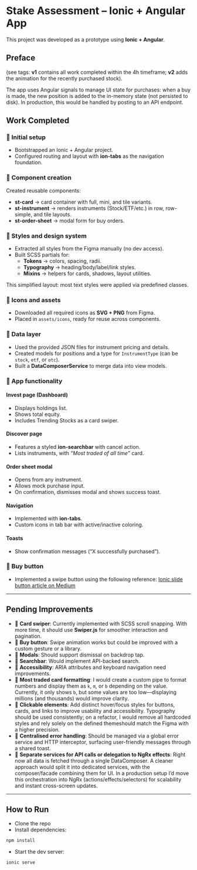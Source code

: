# Stake Assessment – Ionic + Angular App

This project was developed as a prototype using **Ionic + Angular**.  

## Preface
(see tags: **v1** contains all work completed within the 4h timeframe; **v2** adds the animation for the recently purchased stock).

The app uses Angular signals to manage UI state for purchases: when a buy is made, the new position is added to the in-memory state (not persisted to disk). In production, this would be handled by posting to an API endpoint.

## Work Completed

### 🔹 Initial setup
- Bootstrapped an Ionic + Angular project.
- Configured routing and layout with **ion-tabs** as the navigation foundation.

### 🔹 Component creation
Created reusable components:
- **st-card** → card container with full, mini, and tile variants.
- **st-instrument** → renders instruments (Stock/ETF/etc.) in row, row-simple, and tile layouts.
- **st-order-sheet** → modal form for buy orders.

### 🔹 Styles and design system
- Extracted all styles from the Figma manually (no dev access).
- Built SCSS partials for:
  - **Tokens** → colors, spacing, radii.
  - **Typography** → heading/body/label/link styles.
  - **Mixins** → helpers for cards, shadows, layout utilities.

This simplified layout: most text styles were applied via predefined classes.

### 🔹 Icons and assets
- Downloaded all required icons as **SVG + PNG** from Figma.
- Placed in `assets/icons`, ready for reuse across components.

### 🔹 Data layer
- Used the provided JSON files for instrument pricing and details.
- Created models for positions and a type for `InstrumentType` (can be `stock`, `etf`, or `otc`).
- Built a **DataComposerService** to merge data into view models.

### 🔹 App functionality

#### Invest page (Dashboard)
- Displays holdings list.
- Shows total equity.
- Includes Trending Stocks as a card swiper.

#### Discover page
- Features a styled **ion-searchbar** with cancel action.
- Lists instruments, with *“Most traded of all time”* card.

#### Order sheet modal
- Opens from any instrument.
- Allows mock purchase input.
- On confirmation, dismisses modal and shows success toast.

#### Navigation
- Implemented with **ion-tabs**.
- Custom icons in tab bar with active/inactive coloring.

#### Toasts
- Show confirmation messages (“X successfully purchased”).

### 🔹 Buy button
- Implemented a swipe button using the following reference: [Ionic slide button article on Medium](https://jsantacl.medium.com/ionic-slide-button-component-part-1-e61711648492)

---

## Pending Improvements
- 🔸 **Card swiper**: Currently implemented with SCSS scroll snapping. With more time, it should use **Swiper.js** for smoother interaction and pagination.
- 🔸 **Buy button**: Swipe animation works but could be improved with a custom gesture or a library.
- 🔸 **Modals**: Should support dismissal on backdrop tap.
- 🔸 **Searchbar**: Would implement API-backed search.
- 🔸 **Accessibility**: ARIA attributes and keyboard navigation need improvements.
- 🔸 **Most traded card formatting**: I would create a custom pipe to format numbers and display them as `k`, `m`, or `b` depending on the value. Currently, it only shows `b`, but some values are too low—displaying millions (and thousands) would improve clarity.
- 🔸 **Clickable elements**: Add distinct hover/focus styles for buttons, cards, and links to improve usability and accessibility. Typography should be used consistently; on a refactor, I would remove all hardcoded styles and rely solely on the defined themeshould match the Figma with a higher precision.
- 🔸 **Centralised error handling**: Should be managed via a global error service and HTTP interceptor, surfacing user-friendly messages through a shared toast. 
- 🔸 **Separate services for API calls or delegation to NgRx effects**: Right now all data is fetched through a single DataComposer. A cleaner approach would split it into dedicated services, with the composer/facade combining them for UI. In a production setup I’d move this orchestration into NgRx (actions/effects/selectors) for scalability and instant cross-screen updates.

---

## How to Run

- Clone the repo
- Install dependencies:

```bash
npm install
```

- Start the dev server:

```bash
ionic serve
```







